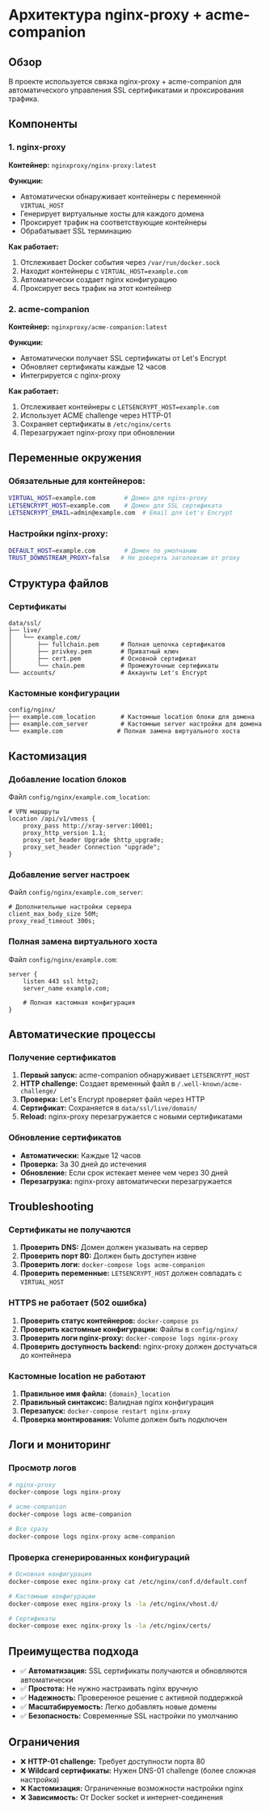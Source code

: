 # Архитектура nginx-proxy + acme-companion

## Обзор

В проекте используется связка nginx-proxy + acme-companion для автоматического управления SSL сертификатами и проксирования трафика.

## Компоненты

### 1. nginx-proxy
**Контейнер:** `nginxproxy/nginx-proxy:latest`

**Функции:**
- Автоматически обнаруживает контейнеры с переменной `VIRTUAL_HOST`
- Генерирует виртуальные хосты для каждого домена
- Проксирует трафик на соответствующие контейнеры
- Обрабатывает SSL терминацию

**Как работает:**
1. Отслеживает Docker события через `/var/run/docker.sock`
2. Находит контейнеры с `VIRTUAL_HOST=example.com`
3. Автоматически создает nginx конфигурацию
4. Проксирует весь трафик на этот контейнер

### 2. acme-companion
**Контейнер:** `nginxproxy/acme-companion:latest`

**Функции:**
- Автоматически получает SSL сертификаты от Let's Encrypt
- Обновляет сертификаты каждые 12 часов
- Интегрируется с nginx-proxy

**Как работает:**
1. Отслеживает контейнеры с `LETSENCRYPT_HOST=example.com`
2. Использует ACME challenge через HTTP-01
3. Сохраняет сертификаты в `/etc/nginx/certs`
4. Перезагружает nginx-proxy при обновлении

## Переменные окружения

### Обязательные для контейнеров:
```bash
VIRTUAL_HOST=example.com        # Домен для nginx-proxy
LETSENCRYPT_HOST=example.com    # Домен для SSL сертификата
LETSENCRYPT_EMAIL=admin@example.com  # Email для Let's Encrypt
```

### Настройки nginx-proxy:
```bash
DEFAULT_HOST=example.com        # Домен по умолчанию
TRUST_DOWNSTREAM_PROXY=false   # Не доверять заголовкам от proxy
```

## Структура файлов

### Сертификаты
```
data/ssl/
├── live/
│   └── example.com/
│       ├── fullchain.pem      # Полная цепочка сертификатов
│       ├── privkey.pem        # Приватный ключ
│       ├── cert.pem           # Основной сертификат
│       └── chain.pem          # Промежуточные сертификаты
└── accounts/                  # Аккаунты Let's Encrypt
```

### Кастомные конфигурации
```
config/nginx/
├── example.com_location       # Кастомные location блоки для домена
├── example.com_server         # Кастомные server настройки для домена
└── example.com               # Полная замена виртуального хоста
```

## Кастомизация

### Добавление location блоков

Файл `config/nginx/example.com_location`:
```nginx
# VPN маршруты
location /api/v1/vmess {
    proxy_pass http://xray-server:10001;
    proxy_http_version 1.1;
    proxy_set_header Upgrade $http_upgrade;
    proxy_set_header Connection "upgrade";
}
```

### Добавление server настроек

Файл `config/nginx/example.com_server`:
```nginx
# Дополнительные настройки сервера
client_max_body_size 50M;
proxy_read_timeout 300s;
```

### Полная замена виртуального хоста

Файл `config/nginx/example.com`:
```nginx
server {
    listen 443 ssl http2;
    server_name example.com;
    
    # Полная кастомная конфигурация
}
```

## Автоматические процессы

### Получение сертификатов
1. **Первый запуск:** acme-companion обнаруживает `LETSENCRYPT_HOST`
2. **HTTP challenge:** Создает временный файл в `/.well-known/acme-challenge/`
3. **Проверка:** Let's Encrypt проверяет файл через HTTP
4. **Сертификат:** Сохраняется в `data/ssl/live/domain/`
5. **Reload:** nginx-proxy перезагружается с новыми сертификатами

### Обновление сертификатов
- **Автоматически:** Каждые 12 часов
- **Проверка:** За 30 дней до истечения
- **Обновление:** Если срок истекает менее чем через 30 дней
- **Перезагрузка:** nginx-proxy автоматически перезагружается

## Troubleshooting

### Сертификаты не получаются

1. **Проверить DNS:** Домен должен указывать на сервер
2. **Проверить порт 80:** Должен быть доступен извне
3. **Проверить логи:** `docker-compose logs acme-companion`
4. **Проверить переменные:** `LETSENCRYPT_HOST` должен совпадать с `VIRTUAL_HOST`

### HTTPS не работает (502 ошибка)

1. **Проверить статус контейнеров:** `docker-compose ps`
2. **Проверить кастомные конфигурации:** Файлы в `config/nginx/`
3. **Проверить логи nginx-proxy:** `docker-compose logs nginx-proxy`
4. **Проверить доступность backend:** nginx-proxy должен достучаться до контейнера

### Кастомные location не работают

1. **Правильное имя файла:** `{domain}_location`
2. **Правильный синтаксис:** Валидная nginx конфигурация
3. **Перезапуск:** `docker-compose restart nginx-proxy`
4. **Проверка монтирования:** Volume должен быть подключен

## Логи и мониторинг

### Просмотр логов
```bash
# nginx-proxy
docker-compose logs nginx-proxy

# acme-companion
docker-compose logs acme-companion

# Все сразу
docker-compose logs nginx-proxy acme-companion
```

### Проверка сгенерированных конфигураций
```bash
# Основная конфигурация
docker-compose exec nginx-proxy cat /etc/nginx/conf.d/default.conf

# Кастомные конфигурации
docker-compose exec nginx-proxy ls -la /etc/nginx/vhost.d/

# Сертификаты
docker-compose exec nginx-proxy ls -la /etc/nginx/certs/
```

## Преимущества подхода

- ✅ **Автоматизация:** SSL сертификаты получаются и обновляются автоматически
- ✅ **Простота:** Не нужно настраивать nginx вручную
- ✅ **Надежность:** Проверенное решение с активной поддержкой
- ✅ **Масштабируемость:** Легко добавлять новые домены
- ✅ **Безопасность:** Современные SSL настройки по умолчанию

## Ограничения

- ❌ **HTTP-01 challenge:** Требует доступности порта 80
- ❌ **Wildcard сертификаты:** Нужен DNS-01 challenge (более сложная настройка)
- ❌ **Кастомизация:** Ограниченные возможности настройки nginx
- ❌ **Зависимость:** От Docker socket и интернет-соединения 